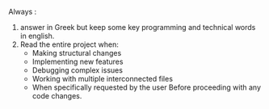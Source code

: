 Always : 
1. answer in Greek but keep some key programming and technical words in english. 
2. Read the entire project when:
   - Making structural changes
   - Implementing new features
   - Debugging complex issues
   - Working with multiple interconnected files
   - When specifically requested by the user
Before proceeding with any code changes.